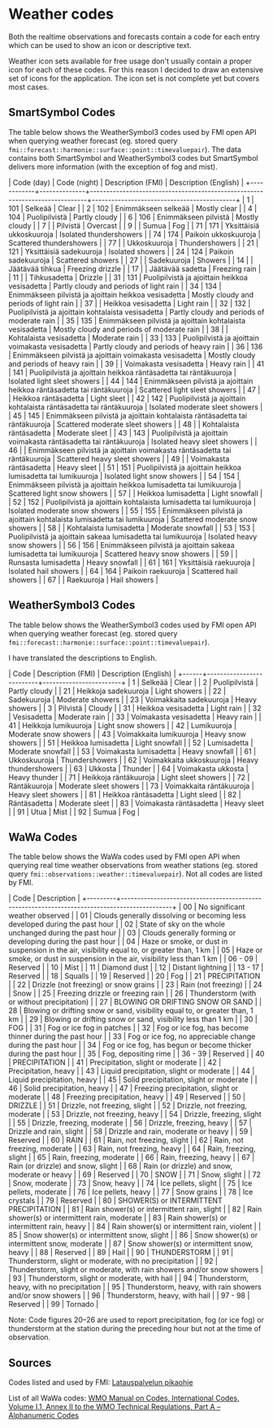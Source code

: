 # Weather codes

Both the realtime observations and forecasts contain a code for each entry which can be used to show an icon or descriptive text.

Weather icon sets available for free usage don't usually contain a proper icon for each of these codes. For this reason I decided to draw an extensive set of icons for the application. The icon set is not complete yet but covers most cases.

## SmartSymbol Codes

The table below shows the WeatherSymbol3 codes used by FMI open API when querying weather forecast (eg. stored query `fmi::forecast::harmonie::surface::point::timevaluepair`). The data contains both SmartSymbol and WeatherSymbol3 codes but SmartSymbol delivers more information (with the exception of fog and mist).

| Code (day) | Code (night) | Description (FMI)                                                           | Description (English)                      |
+------------+--------------+-----------------------------------------------------------------------------+--------------------------------------------+
| 1          | 101          | Selkeää                                                                     | Clear                                      |
| 2          | 102          | Enimmäkseen selkeää                                                         | Mostly clear                               |
| 4          | 104          | Puolipilvistä                                                               | Partly cloudy                              |
| 6          | 106          | Enimmäkseen pilvistä                                                        | Mostly cloudy                              |
| 7          |              | Pilvistä                                                                    | Overcast                                   |
| 9          |              | Sumua                                                                       | Fog                                        |
| 71         | 171          | Yksittäisiä ukkoskuuroja                                                    | Isolated thundershowers                    |
| 74         | 174          | Paikoin ukkoskuuroja                                                        | Scattered thundershowers                   |
| 77         |              | Ukkoskuuroja                                                                | Thundershowers                             |
| 21         | 121          | Yksittäisiä sadekuuroja                                                     | Isolated showers                           |
| 24         | 124          | Paikoin sadekuuroja                                                         | Scattered showers                          |
| 27         |              | Sadekuuroja                                                                 | Showers                                    |
| 14         |              | Jäätävää tihkua                                                             | Freezing drizzle                           |
| 17         |              | Jäätävää sadetta                                                            | Freezing rain                              |
| 11         |              | Tihkusadetta                                                                | Drizzle                                    |
| 31         | 131          | Puolipilvistä ja ajoittain heikkoa vesisadetta                              | Partly cloudy and periods of light rain    |
| 34         | 134          | Enimmäkseen pilvistä ja ajoittain heikkoa vesisadetta                       | Mostly cloudy and periods of light rain    |
| 37         |              | Heikkoa vesisadetta                                                         | Light rain                                 |
| 32         | 132          | Puolipilvistä ja ajoittain kohtalaista vesisadetta                          | Partly cloudy and periods of moderate rain |
| 35         | 135          | Enimmäkseen pilvistä ja ajoittain kohtalaista vesisadetta                   | Mostly cloudy and periods of moderate rain |
| 38         |              | Kohtalaista vesisadetta                                                     | Moderate rain                              |
| 33         | 133          | Puolipilvistä ja ajoittain voimakasta vesisadetta                           | Partly cloudy and periods of heavy rain    |
| 36         | 136          | Enimmäkseen pilvistä ja ajoittain voimakasta vesisadetta                    | Mostly cloudy and periods of heavy rain    |
| 39         |              | Voimakasta vesisadetta                                                      | Heavy rain                                 |
| 41         | 141          | Puolipilvistä ja ajoittain heikkoa räntäsadetta tai räntäkuuroja            | Isolated light sleet showers               |
| 44         | 144          | Enimmäkseen pilvistä ja ajoittain heikkoa räntäsadetta tai räntäkuuroja     | Scattered light sleet showers              |
| 47         |              | Heikkoa räntäsadetta                                                        | Light sleet                                |
| 42         | 142          | Puolipilvistä ja ajoittain kohtalaista räntäsadetta tai räntäkuuroja        | Isolated moderate sleet showers            |
| 45         | 145          | Enimmäkseen pilvistä ja ajoittain kohtalaista räntäsadetta tai räntäkuuroja | Scattered moderate sleet showers           |
| 48         |              | Kohtalaista räntäsadetta                                                    | Moderate sleet                             |
| 43         | 143          | Puolipilvistä ja ajoittain voimakasta räntäsadetta tai räntäkuuroja         | Isolated heavy sleet showers               |
| 46         |              | Enimmäkseen pilvistä ja ajoittain voimakasta räntäsadetta tai räntäkuuroja  | Scattered heavy sleet showers              |
| 49         |              | Voimakasta räntäsadetta                                                     | Heavy sleet                                |
| 51         | 151          | Puolipilvistä ja ajoittain heikkoa lumisadetta tai lumikuuroja              | Isolated light snow showers                |
| 54         | 154          | Enimmäkseen pilvistä ja ajoittain heikkoa lumisadetta tai lumikuuroja       | Scattered light snow showers               |
| 57         |              | Heikkoa lumisadetta                                                         | Light snowfall                             |
| 52         | 152          | Puolipilvistä ja ajoittain kohtalaista lumisadetta tai lumikuuroja          | Isolated moderate snow showers             |
| 55         | 155          | Enimmäkseen pilvistä ja ajoittain kohtalaista lumisadetta tai lumikuuroja   | Scattered moderate snow showers            |
| 58         |              | Kohtalaista lumisadetta                                                     | Moderate snowfall                          |
| 53         | 153          | Puolipilvistä ja ajoittain sakeaa lumisadetta tai lumikuuroja               | Isolated heavy snow showers                |
| 56         | 156          | Enimmäkseen pilvistä ja ajoittain sakeaa lumisadetta tai lumikuuroja        | Scattered heavy snow showers               |
| 59         |              | Runsasta lumisadetta                                                        | Heavy snowfall                             |
| 61         | 161          | Yksittäisiä raekuuroja                                                      | Isolated hail showers                      |
| 64         | 164          | Paikoin raekuuroja                                                          | Scattered hail showers                     |
| 67         |              | Raekuuroja                                                                  | Hail showers                               |

## WeatherSymbol3 Codes

The table below shows the WeatherSymbol3 codes used by FMI open API when querying weather forecast (eg. stored query `fmi::forecast::harmonie::surface::point::timevaluepair`).

I have translated the descriptions to English.

| Code | Description (FMI)        | Description (English)  |
+------+--------------------------+------------------------+
| 1    | Selkeää                  | Clear                  |
| 2    | Puolipilvistä            | Partly cloudy          |
| 21   | Heikkoja sadekuuroja     | Light showers          |
| 22   | Sadekuuroja              | Moderate showers       |
| 23   | Voimakkaita sadekuuroja  | Heavy showers          |
| 3    | Pilvistä                 | Cloudy                 |
| 31   | Heikkoa vesisadetta      | Light rain             |
| 32   | Vesisadetta              | Moderate rain          |
| 33   | Voimakasta vesisadetta   | Heavy rain             |
| 41   | Heikkoja lumikuuroja     | Light snow showers     |
| 42   | Lumikuuroja              | Moderate snow showers  |
| 43   | Voimakkaita lumikuuroja  | Heavy snow showers     |
| 51   | Heikkoa lumisadetta      | Light snowfall         |
| 52   | Lumisadetta              | Moderate snowfall      |
| 53   | Voimakasta lumisadetta   | Heavy snowfall         |
| 61   | Ukkoskuuroja             | Thundershowers         |
| 62   | Voimakkaita ukkoskuuroja | Heavy thundershowers   |
| 63   | Ukkosta                  | Thunder                |
| 64   | Voimakasta ukkosta       | Heavy thunder          |
| 71   | Heikkoja räntäkuuroja    | Light sleet showers    |
| 72   | Räntäkuuroja             | Moderate sleet showers |
| 73   | Voimakkaita räntäkuuroja | Heavy sleet showers    |
| 81   | Heikkoa räntäsadetta     | Light sleed            |
| 82   | Räntäsadetta             | Moderate sleet         |
| 83   | Voimakasta räntäsadetta  | Heavy sleet            |
| 91   | Utua                     | Mist                   |
| 92   | Sumua                    | Fog                    |

## WaWa Codes

The table below shows the WaWa codes used by FMI open API when querying real time weather observations from weather stations (eg. stored query `fmi::observations::weather::timevaluepair`). Not all codes are listed by FMI.

| Code    | Description                                                                                 |
+---------+---------------------------------------------------------------------------------------------+
| 00      | No significant weather observed                                                             |
| 01      | Clouds generally dissolving or becoming less developed during the past hour                 |
| 02      | State of sky on the whole unchanged during the past hour                                    |
| 03      | Clouds generally forming or developing during the past hour                                 |
| 04      | Haze or smoke, or dust in suspension in the air, visibility equal to, or greater than, 1 km |
| 05      | Haze or smoke, or dust in suspension in the air, visibility less than 1 km                  |
| 06 - 09 | Reserved                                                                                    |
| 10      | Mist                                                                                        |
| 11      | Diamond dust                                                                                |
| 12      | Distant lightning                                                                           |
| 13 - 17 | Reserved                                                                                    |
| 18      | Squalls                                                                                     |
| 19      | Reserved                                                                                    |
| 20      | Fog                                                                                         |
| 21      | PRECIPITATION                                                                               |
| 22      | Drizzle (not freezing) or snow grains                                                       |
| 23      | Rain (not freezing)                                                                         |
| 24      | Snow                                                                                        |
| 25      | Freezing drizzle or freezing rain                                                           |
| 26      | Thunderstorm (with or without precipitation)                                                |
| 27      | BLOWING OR DRIFTING SNOW OR SAND                                                            |
| 28      | Blowing or drifting snow or sand, visibility equal to, or greater than, 1 km                |
| 29      | Blowing or drifting snow or sand, visibility less than 1 km                                 |
| 30      | FOG                                                                                         |
| 31      | Fog or ice fog in patches                                                                   |
| 32      | Fog or ice fog, has become thinner during the past hour                                     |
| 33      | Fog or ice fog, no appreciable change during the past hour                                  |
| 34      | Fog or ice fog, has begun or become thicker during the past hour                            |
| 35      | Fog, depositing rime                                                                        |
| 36 - 39 | Reserved                                                                                    |
| 40      | PRECIPITATION                                                                               |
| 41      | Precipitation, slight or moderate                                                           |
| 42      | Precipitation, heavy                                                                        |
| 43      | Liquid precipitation, slight or moderate                                                    |
| 44      | Liquid precipitation, heavy                                                                 |
| 45      | Solid precipitation, slight or moderate                                                     |
| 46      | Solid precipitation, heavy                                                                  |
| 47      | Freezing precipitation, slight or moderate                                                  |
| 48      | Freezing precipitation, heavy                                                               |
| 49      | Reserved                                                                                    |
| 50      | DRIZZLE                                                                                     |
| 51      | Drizzle, not freezing, slight                                                               |
| 52      | Drizzle, not freezing, moderate                                                             |
| 53      | Drizzle, not freezing, heavy                                                                |
| 54      | Drizzle, freezing, slight                                                                   |
| 55      | Drizzle, freezing, moderate                                                                 |
| 56      | Drizzle, freezing, heavy                                                                    |
| 57      | Drizzle and rain, slight                                                                    |
| 58      | Drizzle and rain, moderate or heavy                                                         |
| 59      | Reserved                                                                                    |
| 60      | RAIN                                                                                        |
| 61      | Rain, not freezing, slight                                                                  |
| 62      | Rain, not freezing, moderate                                                                |
| 63      | Rain, not freezing, heavy                                                                   |
| 64      | Rain, freezing, slight                                                                      |
| 65      | Rain, freezing, moderate                                                                    |
| 66      | Rain, freezing, heavy                                                                       |
| 67      | Rain (or drizzle) and snow, slight                                                          |
| 68      | Rain (or drizzle) and snow, moderate or heavy                                               |
| 69      | Reserved                                                                                    |
| 70      | SNOW                                                                                        |
| 71      | Snow, slight                                                                                |
| 72      | Snow, moderate                                                                              |
| 73      | Snow, heavy                                                                                 |
| 74      | Ice pellets, slight                                                                         |
| 75      | Ice pellets, moderate                                                                       |
| 76      | Ice pellets, heavy                                                                          |
| 77      | Snow grains                                                                                 |
| 78      | Ice crystals                                                                                |
| 79      | Reserved                                                                                    |
| 80      | SHOWER(S) or INTERMITTENT PRECIPITATION                                                     |
| 81      | Rain shower(s) or intermittent rain, slight                                                 |
| 82      | Rain shower(s) or intermittent rain, moderate                                               |
| 83      | Rain shower(s) or intermittent rain, heavy                                                  |
| 84      | Rain shower(s) or intermittent rain, violent                                                |
| 85      | Snow shower(s) or intermittent snow, slight                                                 |
| 86      | Snow shower(s) or intermittent snow, moderate                                               |
| 87      | Snow shower(s) or intermittent snow, heavy                                                  |
| 88      | Reserved                                                                                    |
| 89      | Hail                                                                                        |
| 90      | THUNDERSTORM                                                                                |
| 91      | Thunderstorm, slight or moderate, with no precipitation                                     |
| 92      | Thunderstorm, slight or moderate, with rain showers and/or snow showers                     |
| 93      | Thunderstorm, slight or moderate, with hail                                                 |
| 94      | Thunderstorm, heavy, with no precipitation                                                  |
| 95      | Thunderstorm, heavy, with rain showers and/or snow showers                                  |
| 96      | Thunderstorm, heavy, with hail                                                              |
| 97 - 98 | Reserved                                                                                    |
| 99      | Tornado                                                                                     |

Note: Code figures 20–26 are used to report precipitation, fog (or ice fog) or thunderstorm at the station during the preceding hour but not at the time of observation.

## Sources

Codes listed and used by FMI: [Latauspalvelun pikaohje](https://www.ilmatieteenlaitos.fi/latauspalvelun-pikaohje)

List of all WaWa codes: [WMO Manual on Codes, International Codes, Volume I.1, Annex II to the WMO Technical Regulations, Part A – Alphanumeric Codes](https://library.wmo.int/doc_num.php?explnum_id=10235)
